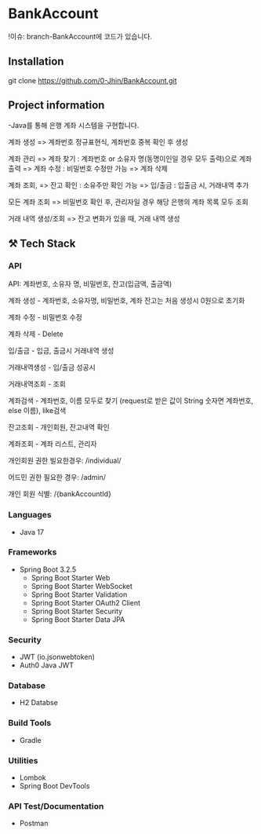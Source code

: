 # BankAccount
!이슈: branch-BankAccount에 코드가 있습니다.

## Installation
git clone https://github.com/0-Jhin/BankAccount.git

## Project information

-Java를 통해 은행 계좌 시스템을 구현합니다.

계좌 생성
=> 계좌번호 정규표현식, 계좌번호 중복 확인 후 생성

계좌 관리
=> 계좌 찾기 : 계좌번호 or 소유자 명(동명이인일 경우 모두 출력)으로 계좌 출력
=> 계좌 수정 : 비밀번호 수정만 가능
=> 계좌 삭제

계좌 조회,
=> 잔고 확인 : 소유주만 확인 가능
=> 입/출금 : 입출금 시, 거래내역 추가

모든 계좌 조회
=> 비밀번호 확인 후, 관리자일 경우 해당 은행의 계좌 목록 모두 조회

거래 내역 생성/조회
=> 잔고 변화가 있을 때, 거래 내역 생성


## ⚒️ Tech Stack

### API
API: 
계좌번호, 소유자 명, 비밀번호, 잔고(입금액, 출금액)

계좌 생성 - 계좌번호, 소유자명, 비밀번호, 계좌 잔고는 처음 생성시 0원으로 초기화

계좌 수정 - 비밀번호 수정

계좌 삭제 - Delete

입/출금 - 입금, 출금시 거래내역 생성

거래내역생성 - 입/출금 성공시

거래내역조회 - 조회

계좌검색 - 계좌번호, 이름 모두로 찾기 (request로 받은 값이 String 숫자면 계좌번호, else 이름), like검색

잔고조회 - 개인회원, 잔고내역 확인

계좌조회 - 계좌 리스트, 관리자

개인회원 권한 빌요한경우: /individual/

어드민 권한 필요한 경우: /admin/

개인 회원 식별: /{bankAccountId}

### Languages
- Java 17

### Frameworks
- Spring Boot 3.2.5
  - Spring Boot Starter Web
  - Spring Boot Starter WebSocket
  - Spring Boot Starter Validation
  - Spring Boot Starter OAuth2 Client
  - Spring Boot Starter Security
  - Spring Boot Starter Data JPA

### Security
- JWT (io.jsonwebtoken)
- Auth0 Java JWT

### Database
- H2 Databse

### Build Tools
- Gradle

### Utilities
- Lombok
- Spring Boot DevTools
  
### API Test/Documentation 
- Postman

